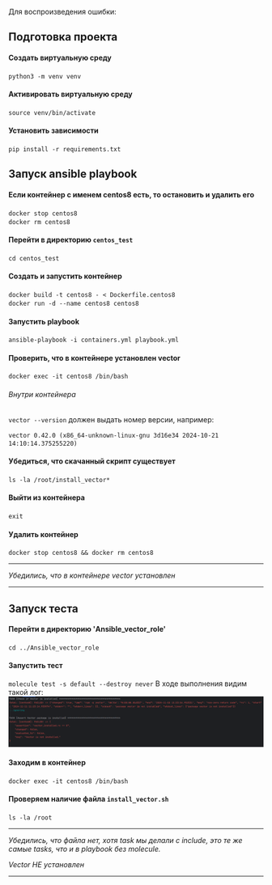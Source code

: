 Для воспроизведения ошибки:
## Подготовка проекта
#### Создать виртуальную среду
`python3 -m venv venv`
#### Активировать виртуальную среду
`source venv/bin/activate`
#### Установить зависимости
`pip install -r requirements.txt`
## Запуск ansible playbook
#### Если контейнер с именем centos8 есть, то остановить и удалить его
`docker stop centos8`  
`docker rm centos8`  
#### Перейти в директорию `centos_test`
`cd centos_test`  
#### Создать и запустить контейнер
`docker build -t centos8 - < Dockerfile.centos8`  
`docker run -d --name centos8 centos8`
#### Запустить playbook
`ansible-playbook -i containers.yml playbook.yml`
#### Проверить, что в контейнере установлен vector
`docker exec -it centos8 /bin/bash`
###### Внутри контейнера
`vector --version`  должен выдать номер версии, например:  
```commandline
vector 0.42.0 (x86_64-unknown-linux-gnu 3d16e34 2024-10-21 14:10:14.375255220)
```
#### Убедиться, что скачанный скрипт существует
`ls -la /root/install_vector*`
#### Выйти из контейнера  
`exit`  
#### Удалить контейнер
`docker stop centos8 && docker rm centos8`

---

*Убедились, что в контейнере vector установлен*

---

## Запуск теста
#### Перейти в директорию 'Ansible_vector_role'
`cd ../Ansible_vector_role`
#### Запустить тест
`molecule test -s default --destroy never`
В ходе выполнения видим такой лог:  
![log](images/image01.png)
#### Заходим в контейнер
`docker exec -it centos8 /bin/bash`
#### Проверяем наличие файла `install_vector.sh`
`ls -la /root`

---

*Убедились, что файла нет, хотя task мы делали c include, это те же самые tasks, что и в playbook без molecule.*  

*Vector НЕ установлен*

---
